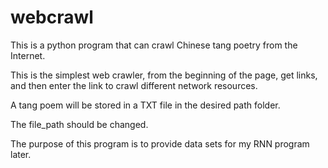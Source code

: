 # webcrawl
This is a python program that can crawl Chinese tang poetry from the Internet.

This is the simplest web crawler, from the beginning of the page, get links, and then enter the link to crawl different network resources.

A tang poem will be stored in a TXT file in the desired path folder.

The file_path should be changed.

The purpose of this program is to provide data sets for my RNN program later.

